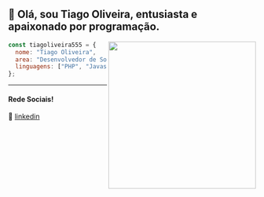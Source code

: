 ## 👋 Olá, sou Tiago Oliveira, entusiasta e apaixonado por programação.

<img align="right" width="300" src="https://i2.wp.com/allhtaccess.info/wp-content/uploads/2018/03/programming.gif?fit=1281%2C716&ssl=1" />

```JavaScript
const tiagoliveira555 = {
  nome: "Tiago Oliveira",
  area: "Desenvolvedor de Software, Engenharia de Dados",
  linguagens: ["PHP", "Javascrip", "Python"],
};
```
---

[linkedin]: https://www.linkedin.com/in/tiagoliveira555

#### Rede Sociais!

👔 [linkedin][linkedin]
